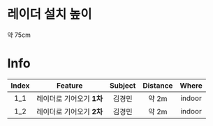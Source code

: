 # 레이더 설치 높이  
약 75cm

# Info
|Index|Feature|Subject|Distance|Where|
|:---:|:---:|:---:|:---:|:---:|
|1_1|레이더로 기어오기 **1차**|김경민|약 2m|indoor|
|1_2|레이더로 기어오기 **2차**|김경민|약 2m|indoor|

